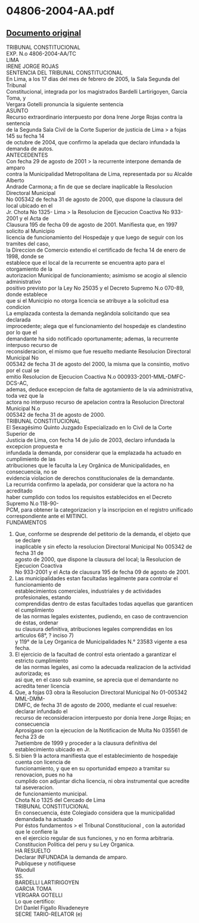 
04806-2004-AA.pdf
=================
  
[Documento original](https://tc.gob.pe/jurisprudencia/2005/04806-2004-AA.pdf)  
---  
TRIBUNAL CONSTITUCIONAL  
EXP. N.o 4806-2004-AA/TC  
LIMA  
IRENE JORGE ROJAS  
SENTENCIA DEL TRIBUNAL CONSTITUCIONAL  
En Lima, a los 17 dias del mes de febrero de 2005, la Sala Segunda del Tribunal  
Constitucional, integrada por los magistrados Bardelli Lartirigoyen, Garcia Toma, y  
Vergara Gotelli pronuncia la siguiente sentencia  
ASUNTO  
Recurso extraordinario interpuesto por dona Irene Jorge Rojas contra la sentencia  
de la Segunda Sala Civil de la Corte Superior de justicia de Lima > a fojas 145 su fecha 14  
de octubre de 2004, que confirmo la apelada que declaro infundada la demanda de autos.  
ANTECEDENTES  
Con fecha 29 de agosto de 2001 > la recurrente interpone demanda de amparo  
contra la Municipalidad Metropolitana de Lima, representada por su Alcalde Alberto  
Andrade Carmona; a fin de que se declare inaplicable la Resolucion Directoral Municipal  
No 005342 de fecha 31 de agosto de 2000, que dispone la clausura del local ubicado en el  
Jr. Chota No 1325- Lima > la Resolucion de Ejecucion Coactiva No 933-2001 y el Acta de  
Clausura 195 de fecha 09 de agosto de 2001. Manifiesta que, en 1997 solicito al Municipio  
licencia de funcionamiento del Hospedaje y que luego de seguir con los tramites del caso,  
la Direccion de Comercio extendio el certificado de fecha 14 de enero de 1998, donde se  
establece que el local de la recurrente se encuentra apto para el otorgamiento de la  
autorizacion Municipal de funcionamiento; asimismo se acogio al silencio administrativo  
positivo previsto por la Ley No 25035 y el Decreto Supremo N.o 070-89, donde establece  
que si el Municipio no otorga licencia se atribuye a la solicitud esa condicion  
La emplazada contesta la demanda negândola solicitando que sea declarada  
improcedente; alega que el funcionamiento del hospedaje es clandestino por lo que el  
demandante ha sido notificado oportunamente; ademas, la recurrente interpuso recurso de  
reconsideracion, el mismo que fue resuelto mediante Resolucion Directoral Municipal No  
005342 de fecha 31 de agosto del 2000, la misma que la consintio, motivo por el cual se  
emitio Resolucion de Ejecucion Coactiva N.o 000933-2001-MML-DMFC-DCS-AC,  
ademas, deduce excepcion de falta de agotamiento de la via administrativa, toda vez que la  
actora no interpuso recurso de apelacion contra la Resolucion Directoral Municipal N.o  
005342 de fecha 31 de agosto de 2000.  
TRIBUNAL CONSTITUCIONAL  
El Sexagésimo Quinto Juzgado Especializado en lo Civil de la Corte Superior de  
Justicia de Lima, con fecha 14 de julio de 2003, declaro infundada la excepcion propuesta e  
infundada la demanda, por considerar que la emplazada ha actuado en cumplimiento de las  
atribuciones que le faculta la Ley Orgânica de Municipalidades, en consecuencia, no se  
evidencia violacion de derechos constitucionales de la demandante.  
La recurrida confirmo la apelada, por considerar que la actora no ha acreditado  
haber cumplido con todos los requisitos establecidos en el Decreto Supremo N.o 118-90-  
PCM, para obtener la categorizacion y la inscripcion en el registro unificado  
correspondiente ante el MITINCI.  
FUNDAMENTOS  
1. Que, conforme se desprende del petitorio de la demanda, el objeto que se declare  
inaplicable y sin efecto la resolucion Directoral Municipal No 005342 de fecha 31 de  
agosto de 2000, que dispone la clausura del local; la Resolucion de Ejecucion Coactiva  
No 933-2001 y el Acta de clausura 195 de fecha 09 de agosto de 2001.  
2. Las municipalidades estan facultadas legalmente para controlar el funcionamiento de  
establecimientos comerciales, industriales y de actividades profesionales, estando  
comprendidas dentro de estas facultades todas aquellas que garanticen el cumplimiento  
de las normas legales existentes, pudiendo, en caso de contravencion de éstas, ordenar  
su clausura definitiva, atribuciones legales comprendidas en los articulos 68°, ? inciso 7)  
y 119° de la Ley Organica de Municipalidades N.° 23583 vigente a esa fecha.  
3. El ejercicio de la facultad de control esta orientado a garantizar el estricto cumplimiento  
de las normas legales, asi como la adecuada realizacion de la actividad autorizada; es  
asi que, en el caso sub examine, se aprecia que el demandante no acredita tener licencia  
4. Que, a fojas 03 obra la Resolucion Directoral Municipal No 01-005342 MML-DMM-  
DMFC, de fecha 31 de agosto de 2000, mediante el cual resuelve: declarar infundado el  
recurso de reconsideracion interpuesto por donia Irene Jorge Rojas; en consecuencia  
Aprosigase con la ejecucion de la Notificacion de Multa No 035561 de fecha 23 de  
7setiembre de 1999 y proceder a la clausura definitiva del establecimiento ubicado en Jr.  
5. Si bien 9 la actora manifiesta que el establecimiento de hospedaje cuenta con licencia de  
funcionamiento, y que en su oportunidad empezo a tramitar su renovacion, pues no ha  
cumplido con adjuntar dicha licencia, ni obra instrumental que acredite tal aseveracion.  
de funcionamiento municipal.  
Chota N.o 1325 del Cercado de Lima  
TRIBUNAL CONSTITUCIONAL  
En consecuencia, éste Colegiado considera que la municipalidad demandada ha actuado  
Por éstos fundamentos > el Tribunal Constitucional , con la autoridad que le confiere la  
en el ejercicio regular de sus funciones, y no en forma arbitraria.  
Constitucion Politica del peru y su Ley Organica.  
HA RESUELTO  
Declarar INFUNDADA la demanda de amparo.  
Publiquese y notifiquese  
Waodull  
SS.  
BARDELLI LARTIRIGOYEN  
GARCIA TOMA  
VERGARA GOTELLI  
Lo que certifico:  
Drl Danlel Figallo Rivadeneyre  
SECRE TARIO-RELATOR (e)